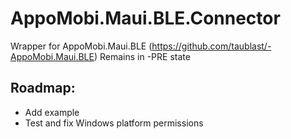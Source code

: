 # AppoMobi.Maui.BLE.Connector

Wrapper for AppoMobi.Maui.BLE (https://github.com/taublast/-AppoMobi.Maui.BLE)
Remains in -PRE state

## Roadmap:

- Add example
- Test and fix Windows platform permissions

